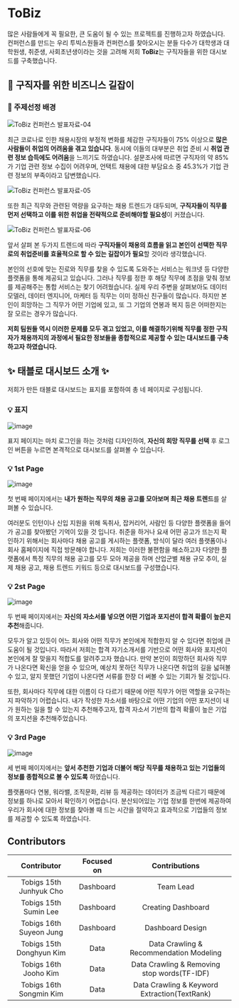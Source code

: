 # ToBiz

많은 사람들에게 꼭 필요한, 큰 도움이 될 수 있는 프로젝트를 진행하고자 하였습니다. 컨퍼런스를 만드는 우리 투빅스원들과 컨퍼런스를 찾아오시는 분들 다수가 대학생과 대학원생, 취준생, 사회초년생이라는 것을 고려해 저희 **ToBiz**는 구직자들을 위한 대시보드를 구축했습니다.


## 🧐 구직자를 위한 비즈니스 길잡이

### 📣 주제선정 배경


![ToBiz 컨퍼런스 발표자료-04](https://user-images.githubusercontent.com/65265790/152995014-643cc4ec-3656-4172-87b9-422af0a5582b.png)

최근 코로나로 인한 채용시장의 부정적 변화를 체감한 구직자들이 75% 이상으로 **많은 사람들이 취업의 어려움을 겪고 있습니다**. 동시에 이들의 대부분은 취업 준비 시 **취업 관련 정보 습득에도 어려움**을 느끼기도 하였습니다. 설문조사에 따르면 구직자의 약 85%가 기업 관련 정보 수집이 어려우며, 언택트 채용에 대한 부담요소 중 45.3%가 기업 관련 정보의 부족이라고 답변했습니다.

![ToBiz 컨퍼런스 발표자료-05](https://user-images.githubusercontent.com/65265790/152995029-edc32190-63f2-4cc2-97f5-4c13a753ff7b.png)

또한 최근 직무와 관련된 역량을 요구하는 채용 트렌드가 대두되며, **구직자들이 직무를 먼저 선택하고 이를 위한 취업을 전략적으로 준비해야할 필요성**이 커졌습니다.

![ToBiz 컨퍼런스 발표자료-06](https://user-images.githubusercontent.com/65265790/152995046-e05141b2-38b1-414f-8f87-408fad542bfb.png)

앞서 살펴 본 두가지 트렌드에 따라 **구직자들이 채용의 흐름을 읽고 본인이 선택한 직무로의 취업준비를 효율적으로 할 수 있는 길잡이가 필요**할 것이라 생각했습니다. 

본인의 선호에 맞는 진로와 직무를 찾을 수 있도록 도와주는 서비스는 워크넷 등 다양한 플랫폼을 통해 제공되고 있습니다. 그러나 직무를 정한 후 해당 직무에 초점을 맞춰 정보를 제공해주는 통합 서비스는 찾기 어려웠습니다. 실제 우리 주변을 살펴보아도 데이터 모델러, 데이터 엔지니어, 마케터 등 직무는 이미 정하신 친구들이 많습니다. 하지만 본인이 희망하는 그 직무가 어떤 기업에 있고, 또 그 기업의 연봉과 복지 등은 어떠한지는 잘 모르는 경우가 많습니다. 

**저희 팀원들 역시 이러한 문제를 모두 겪고 있었고, 이를 해결하기위해 직무를 정한 구직자가 채용까지의 과정에서 필요한 정보들을 종합적으로 제공할 수 있는 대시보드를 구축하고자 하였습니다.**



## ✨ 태블로 대시보드 소개 ✨


저희가 만든 태블로 대시보드는 표지를 포함하여 총 네 페이지로 구성됩니다.

### 💡 표지

![image](https://user-images.githubusercontent.com/65265790/152995229-87fa94b7-1c6a-4d5c-8346-ee67e59b4fef.png)

표지 페이지는 마치 로그인을 하는 것처럼 디자인하여, **자신의 희망 직무를 선택** 후 로그인 버튼을 누르면 본격적으로 대시보드를 살펴볼 수 있습니다.

### 💡 1st Page

![image](https://user-images.githubusercontent.com/65265790/152995142-2adec2ce-75b2-40ee-b0ce-5e58d4e8be05.png)

첫 번째 페이지에서는 **내가 원하는 직무의 채용 공고를 모아보며 최근 채용 트렌드**를 살펴볼 수 있습니다. 

여러분도 인턴이나 신입 지원을 위해 독취사, 잡커리어, 사람인 등 다양한 플랫폼을 들어가 공고를 찾아봤던 기억이 있을 것 입니다. 취준을 하거나 요새 어떤 공고가 뜨는지 확인하기 위해서는 회사마다 채용 공고를 게시하는 플랫폼, 방식이 달라 여러 플랫폼이나 회사 홈페이지에 직접 방문해야 합니다. 저희는 이러한 불편함을 해소하고자 다양한 플랫폼에서 특정 직무의 채용 공고를 모두 모아 제공을 하며 산업군별 채용 규모 추이, 실제 채용 공고, 채용 트렌드 키워드 등으로 대시보드를 구성했습니다.

### 💡 2st Page
![image](https://user-images.githubusercontent.com/65265790/152997982-5290c177-473c-4eae-9d9e-22d3e5527b72.png)

두 번째 페이지에서는 **자신의 자소서를 넣으면 어떤 기업과 포지션이 합격 확률이 높은지 추천**해줍니다. 

모두가 알고 있듯이 어느 회사와 어떤 직무가 본인에게 적합한지 알 수 있다면 취업에 큰 도움이 될 것입니다. 따라서 저희는 합격 자기소개서를 기반으로 어떤 회사와 포지션이 본인에게 잘 맞을지 적합도를 알려주고자 했습니다. 만약 본인이 희망하던 회사와 직무가 나온다면 확신을 얻을 수 있으며, 예상치 못하던 직무가 나온다면 취업의 길을 넓혀볼 수 있고, 알지 못했던 기업이 나온다면 서류를 한장 더 써볼 수 있는 기회가 될 것입니다. 

또한, 회사마다 직무에 대한 이름이 다 다르기 때문에 어떤 직무가 어떤 역할을 요구하는지 파악하기 어렵습니다. 내가 작성한 자소서를 바탕으로 어떤 기업의 어떤 포지션이 내가 원하는 일을 할 수 있는지 추천해주고자, 합격 자소서 기반의 합격 확률이 높은 기업의 포지션을 추천해주었습니다.

### 💡 3rd Page

![image](https://user-images.githubusercontent.com/65265790/152998196-b7e99835-aa13-46d1-94a1-fcc2f80d8706.png)

세 번째 페이지에서는 **앞서 추천한 기업과 더불어 해당 직무를 채용하고 있는 기업들의 정보를 종합적으로 볼 수 있도록** 하였습니다. 

플랫폼마다 연봉, 워라밸, 조직문화, 리뷰 등 제공하는 데이터가 조금씩 다르기 때문에 정보를 하나로 모아서 확인하기 어렵습니다. 분산되어있는 기업 정보를 한번에 제공하여 우리가 회사에 대한 정보를 찾아볼 때 드는 시간을 절약하고 효과적으로 기업들의 정보를 제공할 수 있도록 하였습니다. 


## Contributors

|Contributor|Focused on|Contributions| 
|:-----:|:-----:|:-----:|
|Tobigs 15th Junhyuk Cho|Dashboard|Team Lead|
|Tobigs 15th Sumin Lee|Dashboard|Creating Dashboard|
|Tobigs 16th Suyeon Jung|Dashboard|Dashboard Design|
|Tobigs 15th Donghyun Kim|Data|Data Crawling & Recommendation Modeling|
|Tobigs 16th Jooho Kim|Data|Data Crawling & Removing stop words(TF-IDF)|
|Tobigs 16th Songmin Kim|Data|Data Crawling & Keyword Extraction(TextRank)|
